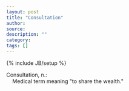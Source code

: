 ```yaml
---
layout: post
title: "Consultation"
author:
source:
description: ""
category:
tags: []
---
```

{% include JB/setup %}

Consultation, n.:<br>
&nbsp;&nbsp;&nbsp;&nbsp;Medical term meaning "to share the wealth."
